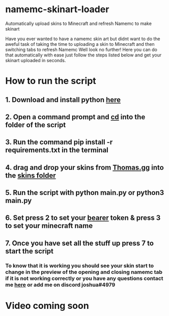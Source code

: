 # namemc-skinart-loader
Automatically upload skins to Minecraft and refresh Namemc to make skinart

Have you ever wanted to have a namemc skin art but didnt want to do the aweful task of taking the time to uploading a skin to Minecraft and then switching tabs to refresh Namemc Well look no further! Here you can do that automatically with ease just follow the steps listed below and get your skinart uploaded in seconds.

# How to run the script
## 1. Download and install python [here](https://www.python.org/)
## 2. Open a command prompt and [cd](https://anvilproject.org/guides/content/creating-links) into the folder of the script 
## 3. Run the command pip install -r requirements.txt in the terminal
## 4. drag and drop your skins from [Thomas.gg](https://thomas.gg) into the [skins folder](https://github.com/Garganacl/namemc-skinart-loader/tree/main/assets/skins)
## 5. Run the script with python main.py or python3 main.py
## 6. Set press 2 to set your [bearer](https://kqzz.github.io/mc-bearer-token/) token & press 3 to set your minecraft name
## 7. Once you have set all the stuff up press 7 to start the script

### To know that it is working you should see your skin start to change in the preview of the opening and closing namemc tab if it is not working correctly or you have any questions contact me [here](https://latebat.me/discord) or add me on discord joshua#4979
#
# Video coming soon